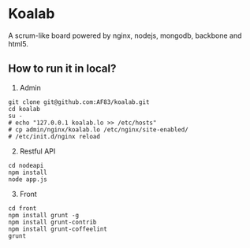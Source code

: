Koalab
======

A scrum-like board powered by nginx, nodejs, mongodb, backbone and html5.

How to run it in local?
-----------------------

1. Admin

```
git clone git@github.com:AF83/koalab.git
cd koalab
su -
# echo "127.0.0.1 koalab.lo >> /etc/hosts"
# cp admin/nginx/koalab.lo /etc/nginx/site-enabled/
# /etc/init.d/nginx reload
```

2. Restful API

```
cd nodeapi
npm install
node app.js
```

3. Front

```
cd front
npm install grunt -g
npm install grunt-contrib
npm install grunt-coffeelint
grunt
```

